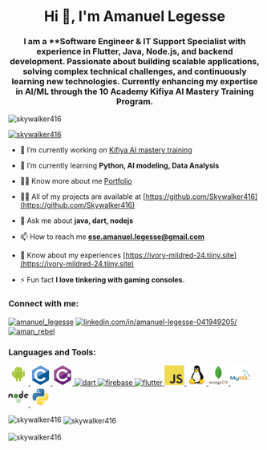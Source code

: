 <h1 align="center">Hi 👋, I'm Amanuel Legesse</h1>
<h3 align="center">I am a **Software Engineer & IT Support Specialist with experience in Flutter, Java, Node.js, and backend development. Passionate about building scalable applications, solving complex technical challenges, and continuously learning new technologies. Currently enhancing my expertise in AI/ML through the 10 Academy Kifiya AI Mastery Training Program.</h3>

<p align="left"> <img src="https://komarev.com/ghpvc/?username=skywalker416&label=Profile%20views&color=0e75b6&style=flat" alt="skywalker416" /> </p>

<p align="left"> <a href="https://github.com/ryo-ma/github-profile-trophy"><img src="https://github-profile-trophy.vercel.app/?username=skywalker416" alt="skywalker416" /></a> </p>

- 🔭 I’m currently working on [Kifiya AI mastery training](https://github.com/Skywalker416/EDA-and-Stats-Analysis-Week-0.git)

- 🌱 I’m currently learning **Python, AI modeling, Data Analysis**

- 👨‍💻 Know more about me [Portfolio](https://sites.google.com/view/amanuellegesse)

- 👨‍💻 All of my projects are available at [https://github.com/Skywalker416](https://github.com/Skywalker416)

- 💬 Ask me about **java, dart, nodejs**

- 📫 How to reach me **ese.amanuel.legesse@gmail.com**

- 📄 Know about my experiences [https://ivory-mildred-24.tiiny.site](https://ivory-mildred-24.tiiny.site)

- ⚡ Fun fact **I love tinkering with gaming consoles.**

<h3 align="left">Connect with me:</h3>
<p align="left">
<a href="https://twitter.com/amanuel_legesse" target="blank"><img align="center" src="https://raw.githubusercontent.com/rahuldkjain/github-profile-readme-generator/master/src/images/icons/Social/twitter.svg" alt="amanuel_legesse" height="30" width="40" /></a>
<a href="https://linkedin.com/in/linkedin.com/in/amanuel-legesse-041949205/" target="blank"><img align="center" src="https://raw.githubusercontent.com/rahuldkjain/github-profile-readme-generator/master/src/images/icons/Social/linked-in-alt.svg" alt="linkedin.com/in/amanuel-legesse-041949205/" height="30" width="40" /></a>
<a href="https://instagram.com/aman_rebel" target="blank"><img align="center" src="https://raw.githubusercontent.com/rahuldkjain/github-profile-readme-generator/master/src/images/icons/Social/instagram.svg" alt="aman_rebel" height="30" width="40" /></a>
</p>

<h3 align="left">Languages and Tools:</h3>
<p align="left"> <a href="https://developer.android.com" target="_blank" rel="noreferrer"> <img src="https://raw.githubusercontent.com/devicons/devicon/master/icons/android/android-original-wordmark.svg" alt="android" width="40" height="40"/> </a> <a href="https://www.cprogramming.com/" target="_blank" rel="noreferrer"> <img src="https://raw.githubusercontent.com/devicons/devicon/master/icons/c/c-original.svg" alt="c" width="40" height="40"/> </a> <a href="https://www.w3schools.com/cs/" target="_blank" rel="noreferrer"> <img src="https://raw.githubusercontent.com/devicons/devicon/master/icons/csharp/csharp-original.svg" alt="csharp" width="40" height="40"/> </a> <a href="https://dart.dev" target="_blank" rel="noreferrer"> <img src="https://www.vectorlogo.zone/logos/dartlang/dartlang-icon.svg" alt="dart" width="40" height="40"/> </a> <a href="https://firebase.google.com/" target="_blank" rel="noreferrer"> <img src="https://www.vectorlogo.zone/logos/firebase/firebase-icon.svg" alt="firebase" width="40" height="40"/> </a> <a href="https://flutter.dev" target="_blank" rel="noreferrer"> <img src="https://www.vectorlogo.zone/logos/flutterio/flutterio-icon.svg" alt="flutter" width="40" height="40"/> </a> <a href="https://developer.mozilla.org/en-US/docs/Web/JavaScript" target="_blank" rel="noreferrer"> <img src="https://raw.githubusercontent.com/devicons/devicon/master/icons/javascript/javascript-original.svg" alt="javascript" width="40" height="40"/> </a> <a href="https://www.linux.org/" target="_blank" rel="noreferrer"> <img src="https://raw.githubusercontent.com/devicons/devicon/master/icons/linux/linux-original.svg" alt="linux" width="40" height="40"/> </a> <a href="https://www.mongodb.com/" target="_blank" rel="noreferrer"> <img src="https://raw.githubusercontent.com/devicons/devicon/master/icons/mongodb/mongodb-original-wordmark.svg" alt="mongodb" width="40" height="40"/> </a> <a href="https://www.mysql.com/" target="_blank" rel="noreferrer"> <img src="https://raw.githubusercontent.com/devicons/devicon/master/icons/mysql/mysql-original-wordmark.svg" alt="mysql" width="40" height="40"/> </a> <a href="https://nodejs.org" target="_blank" rel="noreferrer"> <img src="https://raw.githubusercontent.com/devicons/devicon/master/icons/nodejs/nodejs-original-wordmark.svg" alt="nodejs" width="40" height="40"/> </a> <a href="https://www.python.org" target="_blank" rel="noreferrer"> <img src="https://raw.githubusercontent.com/devicons/devicon/master/icons/python/python-original.svg" alt="python" width="40" height="40"/> </a> </p>

<p><img align="left" src="https://github-readme-stats.vercel.app/api/top-langs?username=skywalker416&show_icons=true&locale=en&layout=compact" alt="skywalker416" /></p>

<p>&nbsp;<img align="center" src="https://github-readme-stats.vercel.app/api?username=skywalker416&show_icons=true&locale=en" alt="skywalker416" /></p>

<p><img align="center" src="https://github-readme-streak-stats.herokuapp.com/?user=skywalker416&" alt="skywalker416" /></p>
